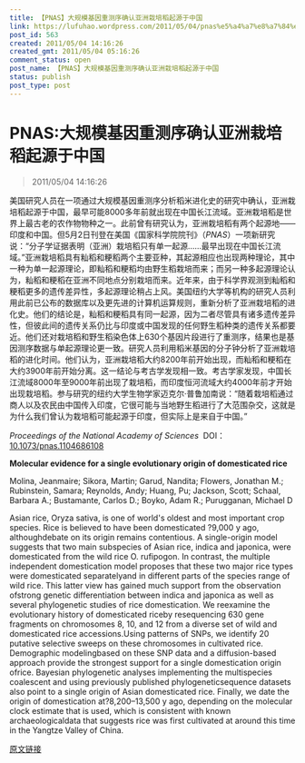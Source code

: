 ```yaml
---
title: 【PNAS】大规模基因重测序确认亚洲栽培稻起源于中国
link: https://lufuhao.wordpress.com/2011/05/04/pnas%e5%a4%a7%e8%a7%84%e6%a8%a1%e5%9f%ba%e5%9b%a0%e9%87%8d%e6%b5%8b%e5%ba%8f%e7%a1%ae%e8%ae%a4%e4%ba%9a%e6%b4%b2%e6%a0%bd%e5%9f%b9%e7%a8%bb%e8%b5%b7%e6%ba%90%e4%ba%8e%e4%b8%ad%e5%9b%bd/
post_id: 563
created: 2011/05/04 14:16:26
created_gmt: 2011/05/04 05:16:26
comment_status: open
post_name: 【PNAS】大规模基因重测序确认亚洲栽培稻起源于中国
status: publish
post_type: post
---
```


# PNAS:大规模基因重测序确认亚洲栽培稻起源于中国

> 2011/05/04 14:16:26

 

美国研究人员在一项通过大规模基因重测序分析稻米进化史的研究中确认，亚洲栽培稻起源于中国，最早可能8000多年前就出现在中国长江流域。亚洲栽培稻是世界上最古老的农作物物种之一。此前曾有研究认为，亚洲栽培稻有两个起源地——印度和中国。但5月2日刊登在美国《国家科学院院刊》（_PNAS_）一项新研究说：“分子学证据表明（亚洲）栽培稻只有单一起源……最早出现在中国长江流域。”亚洲栽培稻具有籼稻和粳稻两个主要亚种，其起源相应也出现两种理论，其中一种为单一起源理论，即籼稻和粳稻均由野生稻栽培而来；而另一种多起源理论认为，籼稻和粳稻在亚洲不同地点分别栽培而来。近年来，由于科学界观测到籼稻和粳稻更多的遗传差异性，多起源理论稍占上风。美国纽约大学等机构的研究人员利用此前已公布的数据库以及更先进的计算机运算规则，重新分析了亚洲栽培稻的进化史。他们的结论是，籼稻和粳稻具有同一起源，因为二者尽管具有诸多遗传差异性，但彼此间的遗传关系仍比与印度或中国发现的任何野生稻种类的遗传关系都要近。他们还对栽培稻和野生稻染色体上630个基因片段进行了重测序，结果也是基因测序数据与单起源理论更一致。研究人员利用稻米基因的分子钟分析了亚洲栽培稻的进化时间。他们认为，亚洲栽培稻大约8200年前开始出现，而籼稻和粳稻在大约3900年前开始分离。这一结论与考古学发现相一致。考古学家发现，中国长江流域8000年至9000年前出现了栽培稻，而印度恒河流域大约4000年前才开始出现栽培稻。参与研究的纽约大学生物学家迈克尔·普鲁加南说：“随着栽培稻通过商人以及农民由中国传入印度，它很可能与当地野生稻进行了大范围杂交，这就是为什么我们曾认为栽培稻可能起源于印度，但实际上是来自于中国。”

_Proceedings of the National Academy of Sciences_  DOI： [10.1073/pnas.1104686108](http://doi.org/10.1073/pnas.1104686108)

**Molecular evidence for a single evolutionary origin of domesticated rice**

Molina, Jeanmaire; Sikora, Martin; Garud, Nandita; Flowers, Jonathan M.; Rubinstein, Samara; Reynolds, Andy; Huang, Pu; Jackson, Scott; Schaal, Barbara A.; Bustamante, Carlos D.; Boyko, Adam R.; Purugganan, Michael D 

Asian rice, Oryza sativa, is one of world's oldest and most important crop species. Rice is believed to have been domesticated ?9,000 y ago, althoughdebate on its origin remains contentious. A single-origin model suggests that two main subspecies of Asian rice, indica and japonica, were domesticated from the wild rice O. rufipogon. In contrast, the multiple independent domestication model proposes that these two major rice types were domesticated separatelyand in different parts of the species range of wild rice. This latter view has gained much support from the observation ofstrong genetic differentiation between indica and japonica as well as several phylogenetic studies of rice domestication. We reexamine the evolutionary history of domesticated riceby resequencing 630 gene fragments on chromosomes 8, 10, and 12 from a diverse set of wild and domesticated rice accessions.Using patterns of SNPs, we identify 20 putative selective sweeps on these chromosomes in cultivated rice. Demographic modelingbased on these SNP data and a diffusion-based approach provide the strongest support for a single domestication origin ofrice. Bayesian phylogenetic analyses implementing the multispecies coalescent and using previously published phylogeneticsequence datasets also point to a single origin of Asian domesticated rice. Finally, we date the origin of domestication at?8,200–13,500 y ago, depending on the molecular clock estimate that is used, which is consistent with known archaeologicaldata that suggests rice was first cultivated at around this time in the Yangtze Valley of China.

[原文链接](http://www.bioon.com/biology/postgenomics/482759.shtml)
